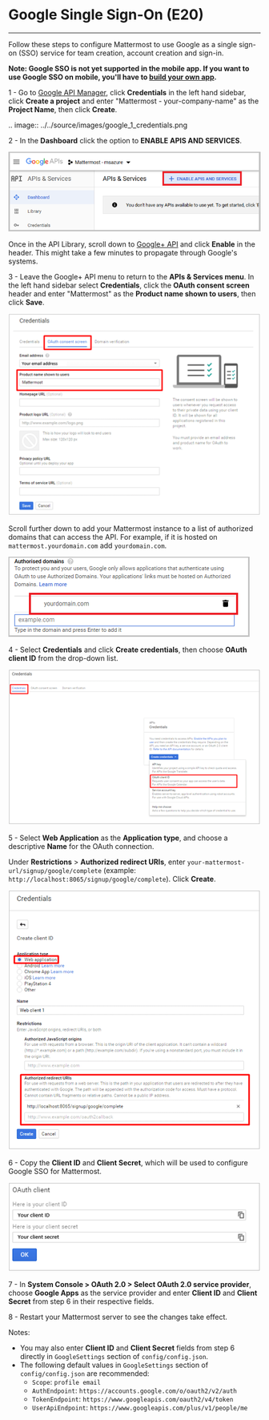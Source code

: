 # Google Single Sign-On (E20) 
___

Follow these steps to configure Mattermost to use Google as a single sign-on (SSO) service for team creation, account creation and sign-in.

**Note: Google SSO is not yet supported in the mobile app. If you want to use Google SSO on mobile, you'll have to [build your own app](https://developers.mattermost.com/contribute/mobile/build-your-own/).**

1 - Go to [Google API Manager](https://console.developers.google.com), click **Credentials** in the left hand sidebar, click **Create a project** and enter "Mattermost - your-company-name" as the **Project Name**, then click **Create**.

.. image:: ../../source/images/google_1_credentials.png

2 - In the **Dashboard** click the option to **ENABLE APIS AND SERVICES**.

![google_enable_api](../../source/images/google_enable_api.png)

Once in the API Library, scroll down to [Google+ API](https://console.developers.google.com/apis/api/plus/overview) and click **Enable** in the header. This might take a few minutes to propagate through Google's systems.

3 - Leave the Google+ API menu to return to the **APIs & Services menu**. In the left hand sidebar select **Credentials**, click the **OAuth consent screen** header and enter "Mattermost" as the **Product name shown to users**, then click **Save**.

![google_2_oauth_consent_screen](../../source/images/google_2_oauth_consent_screen.png)

Scroll further down to add your Mattermost instance to a list of authorized domains that can access the API. For example, if it is hosted on `mattermost.yourdomain.com` add `yourdomain.com`.

![google_authorised_domains](../../source/images/google_authorised_domains.png)

4 - Select **Credentials** and click **Create credentials**, then choose **OAuth client ID** from the drop-down list.

![google_3_oauth_client_id](../../source/images/google_3_oauth_client_id.png)

5 - Select **Web Application** as the **Application type**, and choose a descriptive **Name** for the OAuth connection. 

Under **Restrictions** > **Authorized redirect URIs**, enter `your-mattermost-url/signup/google/complete` (example: `http://localhost:8065/signup/google/complete`). Click **Create**.

![google_4_web_app](../../source/images/google_4_web_app.png)

6 - Copy the **Client ID** and **Client Secret**, which will be used to configure Google SSO for Mattermost.

![google_5_client_id_secret](../../source/images/google_5_client_id_secret.PNG)

7 - In **System Console > OAuth 2.0 > Select OAuth 2.0 service provider**, choose **Google Apps** as the service provider and enter **Client ID** and **Client Secret** from step 6 in their respective fields.

8 - Restart your Mattermost server to see the changes take effect.

Notes: 
- You may also enter **Client ID** and **Client Secret** fields from step 6 directly in `GoogleSettings` section of `config/config.json`.
- The following default values in `GoogleSettings` section of `config/config.json` are recommended:
    - `Scope`: `profile email`
    - `AuthEndpoint`: `https://accounts.google.com/o/oauth2/v2/auth` 
    - `TokenEndpoint`: `https://www.googleapis.com/oauth2/v4/token`  
    - `UserApiEndpoint`: `https://www.googleapis.com/plus/v1/people/me`  
